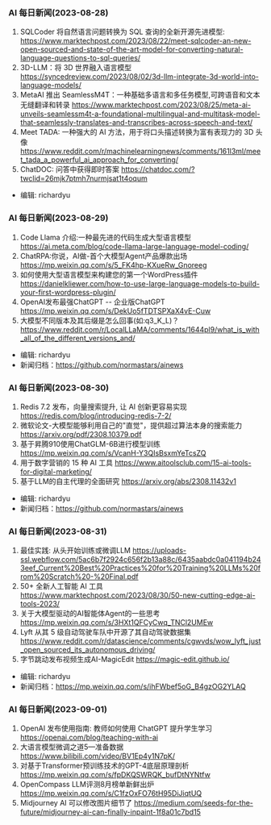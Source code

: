 ### AI 每日新闻(2023-08-28)

1. SQLCoder 将自然语言问题转换为 SQL 查询的全新开源先进模型: https://www.marktechpost.com/2023/08/22/meet-sqlcoder-an-new-open-sourced-and-state-of-the-art-model-for-converting-natural-language-questions-to-sql-queries/
2. 3D-LLM：将 3D 世界融入语言模型 https://syncedreview.com/2023/08/02/3d-llm-integrate-3d-world-into-language-models/
3. MetaAI 推出 SeamlessM4T：一种基础多语言和多任务模型,可跨语音和文本无缝翻译和转录 https://www.marktechpost.com/2023/08/25/meta-ai-unveils-seamlessm4t-a-foundational-multilingual-and-multitask-model-that-seamlessly-translates-and-transcribes-across-speech-and-text/
4. Meet TADA: 一种强大的 AI 方法，用于将口头描述转换为富有表现力的 3D 头像 https://www.reddit.com/r/machinelearningnews/comments/161l3ml/meet_tada_a_powerful_ai_approach_for_converting/
5. ChatDOC: 问答中获得即时答案 https://chatdoc.com/?twclid=26mjk7ptmh7nurmjsat1t4oqum

* 编辑: richardyu


### AI 每日新闻(2023-08-29)

1. Code Llama 介绍:一种最先进的代码生成大型语言模型 https://ai.meta.com/blog/code-llama-large-language-model-coding/
2. ChatRPA:你说，AI做-首个大模型Agent产品爆款出场 https://mp.weixin.qq.com/s/5_FK4hp-KXueRw_Gnoreeg
3. 如何使用大型语言模型来构建您的第一个WordPress插件 https://danielkliewer.com/how-to-use-large-language-models-to-build-your-first-wordpress-plugin/
4. OpenAI发布最强ChatGPT -- 企业版ChatGPT https://mp.weixin.qq.com/s/DekUo5fTDTSPXaX4vE-Cuw
5. 大模型不同版本及其后缀是怎么回事(如:q3_K_L)？https://www.reddit.com/r/LocalLLaMA/comments/1644pl9/what_is_with_all_of_the_different_versions_and/

* 编辑: richardyu
* 新闻归档：https://github.com/normastars/ainews


### AI 每日新闻(2023-08-30)

1. Redis 7.2 发布，向量搜索提升, 让 AI 创新更容易实现 https://redis.com/blog/introducing-redis-7-2/
2. 微软论文-大模型能够利用自己的"直觉"，提供超过算法本身的搜索能力 https://arxiv.org/pdf/2308.10379.pdf
3. 基于昇腾910使用ChatGLM-6B进行模型训练 https://mp.weixin.qq.com/s/VcanH-Y3QIsBsxmYeTcsZQ
4. 用于数字营销的 15 种 AI 工具 https://www.aitoolsclub.com/15-ai-tools-for-digital-marketing/
5. 基于LLM的自主代理的全面研究 https://arxiv.org/abs/2308.11432v1

* 编辑: richardyu
* 新闻归档：https://github.com/normastars/ainews

### AI 每日新闻(2023-08-31)

1. 最佳实践: 从头开始训练或微调LLM https://uploads-ssl.webflow.com/5ac6b7f2924c656f2b13a88c/6435aabdc0a041194b243eef_Current%20Best%20Practices%20for%20Training%20LLMs%20from%20Scratch%20-%20Final.pdf
2. 50+ 全新人工智能 AI 工具 https://www.marktechpost.com/2023/08/30/50-new-cutting-edge-ai-tools-2023/
3. 关于大模型驱动的AI智能体Agent的一些思考 https://mp.weixin.qq.com/s/3HXt1QFCyCwq_TNCl2UMEw
4. Lyft 从其 5 级自动驾驶车队中开源了其自动驾驶数据集 https://www.reddit.com/r/datascience/comments/cgwvds/wow_lyft_just_open_sourced_its_autonomous_driving/
5. 字节跳动发布视频生成AI-MagicEdit https://magic-edit.github.io/

* 编辑: richardyu
* 新闻归档：https://mp.weixin.qq.com/s/ihFWbef5oG_B4gzOG2YLAQ

### AI 每日新闻(2023-09-01)

1. OpenAI 发布使用指南: 教师如何使用 ChatGPT 提升学生学习 https://openai.com/blog/teaching-with-ai
2. 大语言模型微调之道5—准备数据 https://www.bilibili.com/video/BV1Ep4y1N7pK/
3. 对基于Transformer预训练技术的GPT-4底层原理剖析 https://mp.weixin.qq.com/s/fpDKQSWRQK_bufDtNYNtfw
4. OpenCompass LLM评测8月榜单新鲜出炉 https://mp.weixin.qq.com/s/C1fzOxFO76tH95DiJiqtUQ
5. Midjourney AI 可以修改图片细节了 https://medium.com/seeds-for-the-future/midjourney-ai-can-finally-inpaint-1f8a01c7bd15

